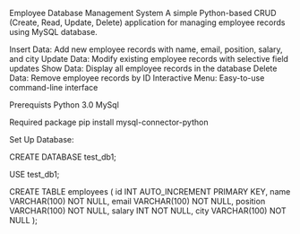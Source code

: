 Employee Database Management System
A simple Python-based CRUD (Create, Read, Update, Delete) application for managing employee records using MySQL database.

Insert Data: Add new employee records with name, email, position, salary, and city
Update Data: Modify existing employee records with selective field updates
Show Data: Display all employee records in the database
Delete Data: Remove employee records by ID
Interactive Menu: Easy-to-use command-line interface

Prerequists
Python 3.0
MySql

Required package
pip install mysql-connector-python

Set Up Database:

CREATE DATABASE test_db1;

USE test_db1;

CREATE TABLE employees (
    id INT AUTO_INCREMENT PRIMARY KEY,
    name VARCHAR(100) NOT NULL,
    email VARCHAR(100) NOT NULL,
    position VARCHAR(100) NOT NULL,
    salary INT NOT NULL,
    city VARCHAR(100) NOT NULL
);